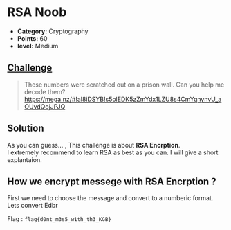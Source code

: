 

# RSA Noob

* **Category:** Cryptography 
* **Points:** 60
* **level:** Medium


## [Challenge](https://ctflearn.com/challenge/120)

> These numbers were scratched out on a prison wall. Can you help me decode them?  
>  https://mega.nz/#!al8iDSYB!s5olEDK5zZmYdx1LZU8s4CmYqnynvU_aOUvdQojJPJQ

## Solution
As you can guess... , This challenge is about **RSA Encrption**.  
I extremely recommend to learn RSA as best as you can. I will give a short explantaion.  

## How we encrypt messege with RSA Encrption ?  

First we need to choose the message and convert to a numberic format. 
Lets convert Edbr



Flag : ```flag{d0nt_m3s5_w1th_th3_KGB} ```

